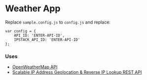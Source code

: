 # Weather App

Replace ```sample.config.js``` to ```config.js``` and replace:

```
var config = {
    API_ID: 'ENTER-API-ID',
    IPSTACK_API_ID: 'ENTER-API-ID'
};

```


### Uses
- [OpenWeatherMap API](api.openweathermap.org)
- [Scalable IP Address Geolocation & Reverse IP Lookup REST API](https://apilayer.com/)
